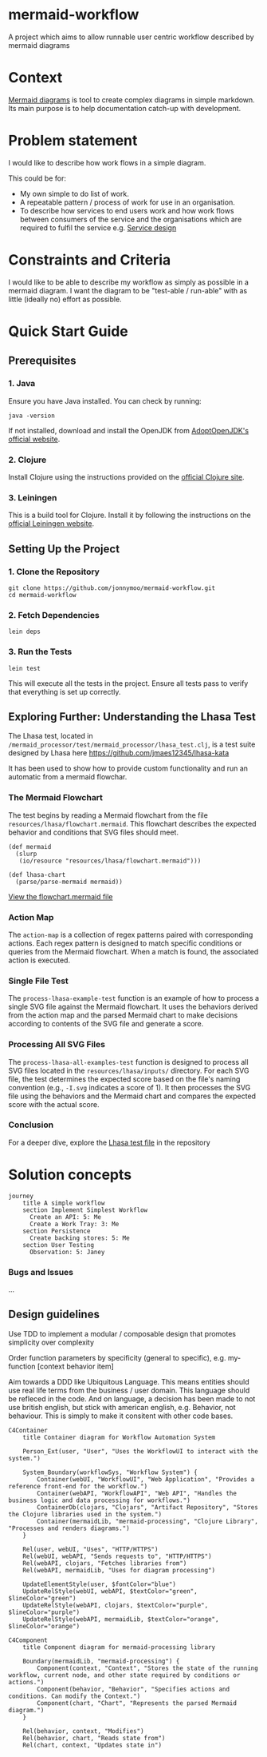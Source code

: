 # mermaid-workflow
A project which aims to allow runnable user centric workflow described by mermaid diagrams

# Context
[Mermaid diagrams](https://mermaid.js.org/) is tool to create complex diagrams in simple markdown. Its main purpose is to help documentation catch-up with development.

# Problem statement
I would like to describe how work flows in a simple diagram.

This could be for:
- My own simple to do list of work.
- A repeatable pattern / process of work for use in an organisation.
- To describe how services to end users work and how work flows between consumers of the service and the organisations which are required to fulfil the service e.g. [Service design](https://gds.blog.gov.uk/2016/04/18/what-we-mean-by-service-design/) 

# Constraints and Criteria
I would like to be able to describe my workflow as simply as possible in a mermaid diagram.
I want the diagram to be "test-able / run-able" with as little (ideally no) effort as possible.

# Quick Start Guide

## Prerequisites

### 1. Java
Ensure you have Java installed. You can check by running:
```
java -version
```
If not installed, download and install the OpenJDK from [AdoptOpenJDK's official website](https://adoptopenjdk.net/).

### 2. Clojure
Install Clojure using the instructions provided on the [official Clojure site](https://clojure.org/guides/getting_started).

### 3. Leiningen
This is a build tool for Clojure. Install it by following the instructions on the [official Leiningen website](https://leiningen.org/).

## Setting Up the Project

### 1. Clone the Repository
```
git clone https://github.com/jonnymoo/mermaid-workflow.git
cd mermaid-workflow
```

### 2. Fetch Dependencies
```
lein deps
```

### 3. Run the Tests
```
lein test
```
This will execute all the tests in the project. Ensure all tests pass to verify that everything is set up correctly.

## Exploring Further: Understanding the Lhasa Test

The Lhasa test, located in `/mermaid_processor/test/mermaid_processor/lhasa_test.clj`, is a test suite designed by Lhasa here https://github.com/jmaes12345/lhasa-kata

It has been used to show how to provide custom functionality and run an automatic from a mermaid flowchar.

### The Mermaid Flowchart

The test begins by reading a Mermaid flowchart from the file `resources/lhasa/flowchart.mermaid`. This flowchart describes the expected behavior and conditions that SVG files should meet.

```
(def mermaid 
  (slurp 
   (io/resource "resources/lhasa/flowchart.mermaid")))

(def lhasa-chart 
  (parse/parse-mermaid mermaid))
```

[View the flowchart.mermaid file](https://github.com/jonnymoo/mermaid-workflow/blob/main/mermaid-processor/test/resources/lhasa/flowchart.mermaid)

### Action Map

The `action-map` is a collection of regex patterns paired with corresponding actions. Each regex pattern is designed to match specific conditions or queries from the Mermaid flowchart. When a match is found, the associated action is executed.

### Single File Test

The `process-lhasa-example-test` function is an example of how to process a single SVG file against the Mermaid flowchart. It uses the behaviors derived from the action map and the parsed Mermaid chart to make decisions according to contents of the SVG file and generate a score.

### Processing All SVG Files

The `process-lhasa-all-examples-test` function is designed to process all SVG files located in the `resources/lhasa/inputs/` directory. For each SVG file, the test determines the expected score based on the file's naming convention (e.g., `-I.svg` indicates a score of 1). It then processes the SVG file using the behaviors and the Mermaid chart and compares the expected score with the actual score.

### Conclusion

For a deeper dive, explore the [Lhasa test file](https://github.com/jonnymoo/mermaid-workflow/blob/main/mermaid-processor/test/mermaid_processor/lhasa_test.clj) in the repository

# Solution concepts
```mermaid
journey
    title A simple workflow
    section Implement Simplest Workflow
      Create an API: 5: Me
      Create a Work Tray: 3: Me
    section Persistence
      Create backing stores: 5: Me
    section User Testing
      Observation: 5: Janey
```
### Bugs and Issues

...

## Design guidelines

Use TDD to implement a modular / composable design that promotes simplicity over complexity

Order function parameters by specificity (general to specific), e.g. my-function [context behavior item]

Aim towards a DDD like Ubiquitous Language. This means entities should use real life terms from the business / user domain. This language should be refleced in the code. And on language, a decision has been made to not use british english, but stick with american english, e.g. Behavior, not behaviour. This is simply to make it consitent with other code bases.

```mermaid
C4Container
    title Container diagram for Workflow Automation System

    Person_Ext(user, "User", "Uses the WorkflowUI to interact with the system.")

    System_Boundary(workflowSys, "Workflow System") {
        Container(webUI, "WorkflowUI", "Web Application", "Provides a reference front-end for the workflow.")
        Container(webAPI, "WorkflowAPI", "Web API", "Handles the business logic and data processing for workflows.")
        ContainerDb(clojars, "Clojars", "Artifact Repository", "Stores the Clojure libraries used in the system.")
        Container(mermaidLib, "mermaid-processing", "Clojure Library", "Processes and renders diagrams.")
    }

    Rel(user, webUI, "Uses", "HTTP/HTTPS")
    Rel(webUI, webAPI, "Sends requests to", "HTTP/HTTPS")
    Rel(webAPI, clojars, "Fetches libraries from")
    Rel(webAPI, mermaidLib, "Uses for diagram processing")

    UpdateElementStyle(user, $fontColor="blue")
    UpdateRelStyle(webUI, webAPI, $textColor="green", $lineColor="green")
    UpdateRelStyle(webAPI, clojars, $textColor="purple", $lineColor="purple")
    UpdateRelStyle(webAPI, mermaidLib, $textColor="orange", $lineColor="orange")
```
```mermaid
C4Component
    title Component diagram for mermaid-processing library

    Boundary(mermaidLib, "mermaid-processing") {
        Component(context, "Context", "Stores the state of the running workflow, current node, and other state required by conditions or actions.")
        Component(behavior, "Behavior", "Specifies actions and conditions. Can modify the Context.")
        Component(chart, "Chart", "Represents the parsed Mermaid diagram.")
    }

    Rel(behavior, context, "Modifies")
    Rel(behavior, chart, "Reads state from")
    Rel(chart, context, "Updates state in")
```